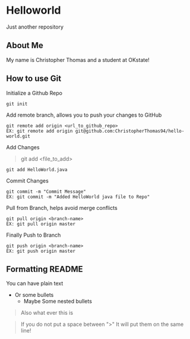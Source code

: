# Helloworld
Just another repository

## About Me
My name is Christopher Thomas
and a student at OKstate!

## How to use Git
Initialize a Github Repo
```
git init
```

Add remote branch, allows you to push your changes to GitHub
```
git remote add origin <url_to_github_repo>
EX: git remote add origin git@github.com:ChristopherThomas94/hello-world.git
```
Add Changes

> git add <file_to_add>
```
git add HelloWorld.java
```

Commit Changes
```
git commit -m "Commit Message"
EX: git commit -m "Added HelloWorld java file to Repo"
```
Pull from Branch, helps avoid merge conflicts
```
git pull origin <branch-name>
EX: git pull origin master
```
Finally Push to Branch
```
git push origin <branch-name>
EX: git push origin master
```

## Formatting README
You can have plain text

* Or some bullets
  * Maybe Some nested bullets
  
> Also what ever this is

> If you do not put a space between ">"
> It will put them on the same line!
